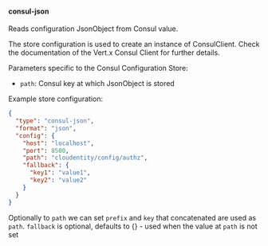 #### consul-json

Reads configuration JsonObject from Consul value.

The store configuration is used to create an instance of ConsulClient.
Check the documentation of the Vert.x Consul Client for further details.

Parameters specific to the Consul Configuration Store:

* `path`: Consul key at which JsonObject is stored

Example store configuration:

```json
{
  "type": "consul-json",
  "format": "json",
  "config": {
    "host": "localhost",
    "port": 8500,
    "path": "cloudentity/config/authz",
    "fallback": {
      "key1": "value1",
      "key2": "value2"
    }
  }
}
```

Optionally to `path` we can set `prefix` and `key` that concatenated are used as `path`.
`fallback` is optional, defaults to {} - used when the value at `path` is not set